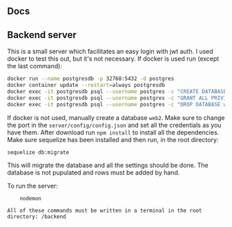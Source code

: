 ## Docs

## Backend server
This is a small server which facilitates an easy login with jwt auth.
I used docker to test this out, but it's not necessary. If docker is used run (except the last command):
```sh
docker run --name postgresdb -p 32768:5432 -d postgres
docker container update --restart=always postgresdb
docker exec -it postgresdb psql --username postgres -c "CREATE DATABASE web2 OWNER postgres;"
docker exec -it postgresdb psql --username postgres -c "GRANT ALL PRIVILEGES ON DATABASE web2 TO postgres;"
docker exec -it postgresdb psql --username postgres -c "DROP DATABASE web2"
```

If docker is not used, manually create a database `web2`. Make sure to change the port in the `server/config/config.json` and set all the credentials as you have them.
After download run `npm install` to install all the dependencies. Make sure sequelize has been installed and then run, in the root directory:
```sh
sequelize db:migrate
```
This will migrate the database and all the settings should be done. The database is not pupulated and rows must be added by hand.

To run the server:
```nashorn js
    nodemon
```

`All of these commands must be written in a terminal in the root directory: /backend`
